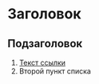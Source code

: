 [comment]: <> (Александр)

# Заголовок

## Подзаголовок

1. [Текст ссылки](цель_ссылки)
1. Второй пункт списка